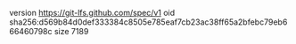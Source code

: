 version https://git-lfs.github.com/spec/v1
oid sha256:d569b84d0def333384c8505e785eaf7cb23ac38ff65a2bfebc79eb666460798c
size 7189
